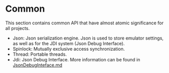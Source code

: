 # Common

This section contains common API that have almost atomic significance for all projects.

- Json: Json serialization engine. Json is used to store emulator settings, as well as for the JDI system (Json Debug Interface).
- Spinlock: Mutually exclusive access synchronization.
- Thread: Portable threads.
- Jdi: Json Debug Interface. More information can be found in [JsonDebugInteface.md](https://github.com/ogamespec/dolwin-docs/blob/master/EMU/JsonDebugInterface.md)
